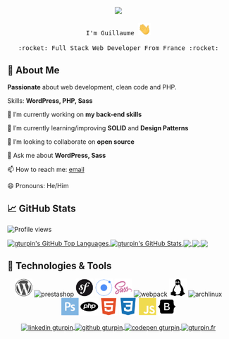 <p align="center">
  <img src="https://media.giphy.com/media/MeJgB3yMMwIaHmKD4z/giphy.gif" width="30%">
  <br><br>
  <samp>
    I'm Guillaume <img src="https://github.com/Romaixn/Romaixn/blob/master/assets/img/hi.gif" width="29px">
    <br><br>
    :rocket: Full Stack Web Developer From France :rocket:
  </samp>
</p>

## 📰 About Me

**Passionate** about web development, clean code and PHP.

Skills: **WordPress, PHP, Sass**

🔭 I’m currently working on **my back-end skills**

🌱 I’m currently learning/improving **SOLID** and **Design Patterns**

👯 I’m looking to collaborate on **open source**

💬 Ask me about **WordPress, Sass**

📫 How to reach me: [email](mailto:guillaume.turpin45@gmail.fr) 

😄 Pronouns: He/Him

## &#x1f4c8; GitHub Stats

![Profile views](https://gpvc.arturio.dev/gturpin-dev)  

<a href="https://github.com/gturpin-dev">
  <img align="center" src="https://github-readme-stats.vercel.app/api/top-langs/?username=gturpin-dev&theme=radical&langs_count=3&count_private=true" alt="gturpin's GitHub Top Languages" />
</a>

<a href="https://github.com/gturpin-dev">
  <img align="center" src="https://github-readme-stats.vercel.app/api?username=gturpin-dev&show_icons=true&line_height=27&theme=radical" alt="gturpin's GitHub Stats"/>
</a>

<a href="https://github.com/gturpin-dev/Sass-base">
  <img align="center" src="https://github-readme-stats.vercel.app/api/pin/?username=gturpin-dev&repo=Sass-base&theme=radical" />
</a>

<a href="https://github.com/gturpin-dev/wp_installer">
  <img align="center" src="https://github-readme-stats.vercel.app/api/pin/?username=gturpin-dev&repo=wp_installer&theme=radical" />
</a>

<a href="https://github.com/gturpin-dev/PostTypeHandler">
  <img align="center" src="https://github-readme-stats.vercel.app/api/pin/?username=gturpin-dev&repo=PostTypeHandler&theme=radical" />
</a>

## 🔧 Technologies & Tools

<p align="center">
  <img src="https://raw.githubusercontent.com/devicons/devicon/9c6bfdb9783cdfe1018666ed76adcfd3eab6fad6/icons/wordpress/wordpress-plain.svg" alt="wordpress" width="40" height="40"/>
  <img src="https://www.iconninja.com/files/166/950/541/coding-prestashop-code-logo-development-icon.png" alt="prestashop" width="40" height="40"/>
  <img src="https://raw.githubusercontent.com/devicons/devicon/9c6bfdb9783cdfe1018666ed76adcfd3eab6fad6/icons/symfony/symfony-original.svg" alt="symfony" width="40" height="40"/>
  <img src="https://raw.githubusercontent.com/devicons/devicon/9c6bfdb9783cdfe1018666ed76adcfd3eab6fad6/icons/ionic/ionic-original.svg" alt="ionic" width="40" height="40"/>
  <img src="https://raw.githubusercontent.com/devicons/devicon/9c6bfdb9783cdfe1018666ed76adcfd3eab6fad6/icons/sass/sass-original.svg" alt="sass" width="40" height="40"/> 
  <img src="https://p1.hiclipart.com/preview/659/427/821/react-logo-webpack-babel-front-and-back-ends-turquoise-electric-blue-symbol-square-png-clipart.jpg" alt="webpack" width="40" height="40"/> 
  <img src="https://raw.githubusercontent.com/devicons/devicon/9c6bfdb9783cdfe1018666ed76adcfd3eab6fad6/icons/linux/linux-plain.svg" alt="linux" width="40" height="40"/>
  <img src="https://banner2.cleanpng.com/20180414/req/kisspng-arch-linux-installation-btrfs-computer-software-archery-5ad1b76bb2cdd1.7435733015236934197324.jpg" alt="archlinux" width="40" height="40"/>
  <img src="https://raw.githubusercontent.com/devicons/devicon/9c6bfdb9783cdfe1018666ed76adcfd3eab6fad6/icons/photoshop/photoshop-plain.svg" alt="photoshop" width="40" height="40"/> 
  <img src="https://raw.githubusercontent.com/devicons/devicon/9c6bfdb9783cdfe1018666ed76adcfd3eab6fad6/icons/php/php-plain.svg" alt="php" width="40" height="40"/>
  <img src="https://raw.githubusercontent.com/devicons/devicon/9c6bfdb9783cdfe1018666ed76adcfd3eab6fad6/icons/html5/html5-plain.svg" alt="html5" width="40" height="40"/> 
  <img src="https://raw.githubusercontent.com/devicons/devicon/9c6bfdb9783cdfe1018666ed76adcfd3eab6fad6/icons/css3/css3-plain.svg" alt="css3" width="40" height="40"/>
  <img src="https://raw.githubusercontent.com/devicons/devicon/9c6bfdb9783cdfe1018666ed76adcfd3eab6fad6/icons/javascript/javascript-plain.svg" alt="javascript" width="40" height="40"/> 
  <img src="https://raw.githubusercontent.com/devicons/devicon/9c6bfdb9783cdfe1018666ed76adcfd3eab6fad6/icons/bootstrap/bootstrap-plain.svg" alt="bootstrap" width="40" height="40"/> 
</p>

<p align="center"> 
  <a href="https://www.linkedin.com/in/guillaume-turpin-a79586172/" target="blank">
    <img align="center" src="https://cdn.jsdelivr.net/npm/simple-icons@3.0.1/icons/linkedin.svg" alt="linkedin gturpin" height="30" width="30" />
  </a>
  <a href="https://github.com/gturpin-dev" target="blank">
    <img align="center" src="https://cdn.jsdelivr.net/npm/simple-icons@3.0.1/icons/github.svg" alt="github gturpin" height="30" width="30" />
  </a>
  <a href="https://codepen.io/ThPrGanesha" target="blank">
    <img align="center" src="https://cdn.jsdelivr.net/npm/simple-icons@3.0.1/icons/codepen.svg" alt="codepen gturpin" height="30" width="30" />
  </a>
  <a href="https://gturpin.fr" target="blank">
    <img align="center" src="https://cdn.jsdelivr.net/npm/simple-icons@3.0.1/icons/icloud.svg" alt="gturpin.fr" height="30" width="30" />
  </a>
</p>
